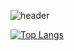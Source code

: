 ![header](https://capsule-render.vercel.app/api?type=wave&color=auto&height=170&section=header&text=Seo%20Git&fontColor=000000&fontAlignX=45&fontAlignY=65&fontSize=100)

[![Top Langs](https://github-readme-stats.vercel.app/api/top-langs/?username=JHSeo-git)](https://github.com/anuraghazra/github-readme-stats)

